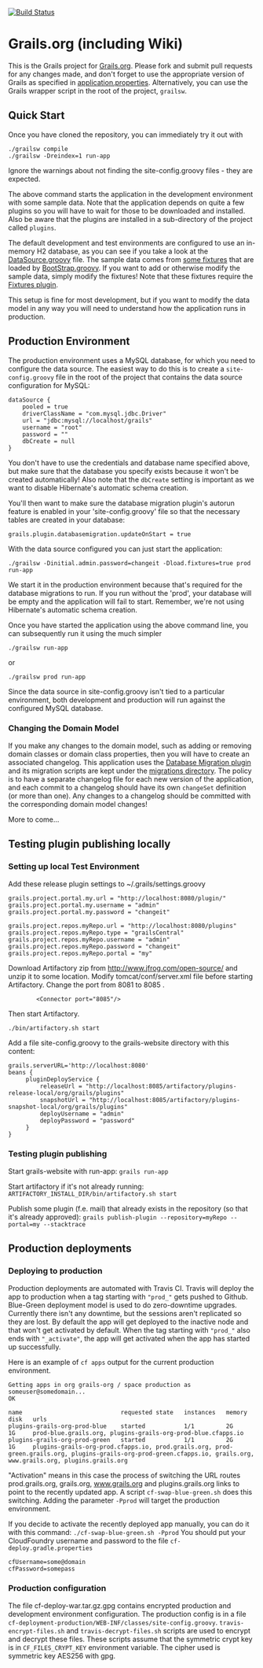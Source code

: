 [![Build Status](https://travis-ci.org/grails-samples/grails-website.svg)](https://travis-ci.org/grails-samples/grails-website)

# Grails.org (including Wiki)

This is the Grails project for [Grails.org](http://www.grails.org). Please fork and submit pull requests for any changes made, and don't forget to use the appropriate version of Grails as specified in [application.properties](https://github.com/grails-samples/grails-website/blob/master/application.properties). Alternatively, you can use the Grails wrapper script in the root of the project, `grailsw`.

## Quick Start

Once you have cloned the repository, you can immediately try it out with

    ./grailsw compile
    ./grailsw -Dreindex=1 run-app

Ignore the warnings about not finding the site-config.groovy files - they are expected.

The above command starts the application in the development environment with some sample data. Note that the application depends on quite a few plugins so you will have to wait for those to be downloaded and installed. Also be aware that the plugins are installed in a sub-directory of the project called `plugins`.

The default development and test environments are configured to use an in-memory H2 database, as you can see if you take a look at the [DataSource.groovy](https://github.com/grails-samples/grails-website/blob/master/grails-app/conf/DataSource.groovy) file. The sample data comes from [some fixtures](https://github.com/grails-samples/grails-website/tree/master/fixtures/) that are loaded by [BootStrap.groovy](https://github.com/grails-samples/grails-website/blob/master/grails-app/conf/BootStrap.groovy). If you want to add or otherwise modify the sample data, simply modify the fixtures! Note that these fixtures require the [Fixtures plugin](http://grails.org/plugin/fixtures).

This setup is fine for most development, but if you want to modify the data model in any way you will need to understand how the application runs in production.

## Production Environment

The production environment uses a MySQL database, for which you need to configure the data source. The easiest way to do this is to create a `site-config.groovy` file in the root of the project that contains the data source configuration for MySQL:

    dataSource {
        pooled = true
        driverClassName = "com.mysql.jdbc.Driver"
        url = "jdbc:mysql://localhost/grails"
        username = "root"
        password = ""
        dbCreate = null
    }

You don't have to use the credentials and database name specified above, but make sure that the database you specify exists because it won't be created automatically! Also note that the `dbCreate` setting is important as we want to disable Hibernate's automatic schema creation.

You'll then want to make sure the database migration plugin's autorun feature is enabled in your 'site-config.groovy' file so that the necessary tables are created in your database:

    grails.plugin.databasemigration.updateOnStart = true

With the data source configured you can just start the application:

    ./grailsw -Dinitial.admin.password=changeit -Dload.fixtures=true prod run-app

We start it in the production environment because that's required for the database migrations to run. If you run without the 'prod', your database will be empty and the application will fail to start. Remember, we're not using Hibernate's automatic schema creation.

Once you have started the application using the above command line, you can subsequently run it using the much simpler

    ./grailsw run-app

or

    ./grailsw prod run-app

Since the data source in site-config.groovy isn't tied to a particular environment, both development and production will run against the configured MySQL database.

### Changing the Domain Model

If you make any changes to the domain model, such as adding or removing domain classes or domain class properties, then you will have to create an associated changelog. This application uses the [Database Migration plugin](http://grails.org/plugin/database-migration) and its migration scripts are kept under the [migrations directory](https://github.com/grails-samples/grails-website/tree/master/migrations/). The policy is to have a separate changelog file for each new version of the application, and each commit to a changelog should have its own `changeSet` definition (or more than one). Any changes to a changelog should be committed with the corresponding domain model changes!

More to come...

## Testing plugin publishing locally

### Setting up local Test Environment

Add these release plugin settings to ~/.grails/settings.groovy
```
grails.project.portal.my.url = "http://localhost:8080/plugin/"
grails.project.portal.my.username = "admin"
grails.project.portal.my.password = "changeit"

grails.project.repos.myRepo.url = "http://localhost:8080/plugins"
grails.project.repos.myRepo.type = "grailsCentral"
grails.project.repos.myRepo.username = "admin"
grails.project.repos.myRepo.password = "changeit"
grails.project.repos.myRepo.portal = "my"
```

Download Artifactory zip from http://www.jfrog.com/open-source/ and unzip it to some location.
Modify tomcat/conf/server.xml file before starting Artifactory. Change the port from 8081 to 8085 .
```
        <Connector port="8085"/>
```
Then start Artifactory.
```
./bin/artifactory.sh start
```

Add a file site-config.groovy to the grails-website directory with this content:
```
grails.serverURL='http://localhost:8080'
beans {
     pluginDeployService {
         releaseUrl = "http://localhost:8085/artifactory/plugins-release-local/org/grails/plugins"
         snapshotUrl = "http://localhost:8085/artifactory/plugins-snapshot-local/org/grails/plugins"
         deployUsername = "admin"
         deployPassword = "password"
     }
}
```

### Testing plugin publishing

Start grails-website with run-app:
```grails run-app```

Start artifactory if it's not already running:
```ARTIFACTORY_INSTALL_DIR/bin/artifactory.sh start```

Publish some plugin (f.e. mail) that already exists in the repository (so that it's already approved):
```grails publish-plugin --repository=myRepo --portal=my --stacktrace```


## Production deployments

### Deploying to production

Production deployments are automated with Travis CI. Travis will deploy the app to production when a tag starting with ```"prod_"``` gets pushed to Github.
Blue-Green deployment model is used to do zero-downtime upgrades. Currently there isn't any downtime, but the sessions aren't replicated so they are lost.
By default the app will get deployed to the inactive node and that won't get activated by default.
When the tag starting with ```"prod_"``` also ends with ```"_activate"```, the app will get activated when the app has started up successfully.

Here is an example of ```cf apps``` output for the current production environment.
```
Getting apps in org grails-org / space production as someuser@somedomain...
OK

name                            requested state   instances   memory   disk   urls
plugins-grails-org-prod-blue    started           1/1         2G       1G     prod-blue.grails.org, plugins-grails-org-prod-blue.cfapps.io
plugins-grails-org-prod-green   started           1/1         2G       1G     plugins-grails-org-prod.cfapps.io, prod.grails.org, prod-green.grails.org, plugins-grails-org-prod-green.cfapps.io, grails.org, www.grails.org, plugins.grails.org
```

"Activation" means in this case the process of switching the URL routes prod.grails.org, grails.org, www.grails.org and plugins.grails.org links to point to the recently updated app. A script ```cf-swap-blue-green.sh``` does this switching. Adding the parameter ```-Pprod``` will target the production environment.

If you decide to activate the recently deployed app manually, you can do it with this command:
```./cf-swap-blue-green.sh -Pprod```
You should put your CloudFoundry username and password to the file ```cf-deploy.gradle.properties```
```
cfUsername=some@domain
cfPassword=somepass
```

### Production configuration

The file cf-deploy-war.tar.gz.gpg contains encrypted production and development environment configuration.
The production config is in a file ```cf-deployment-production/WEB-INF/classes/site-config.groovy```.
```travis-encrypt-files.sh``` and ```travis-decrypt-files.sh``` scripts are used to encrypt and decrypt these files.
These scripts assume that the symmetric crypt key is in ```CF_FILES_CRYPT_KEY``` environment variable.
The cipher used is symmetric key AES256 with gpg.
